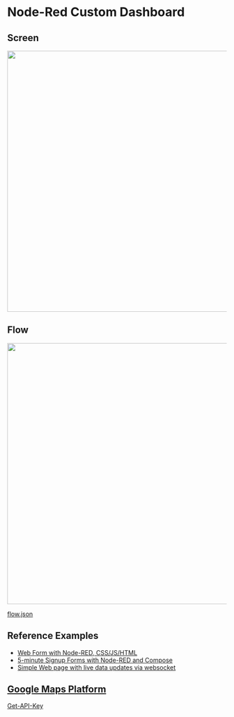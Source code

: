 # Node-Red Custom Dashboard

## Screen 

<p align="center">
<img src="https://github.com/phyunsj/node-red-custom-dashboard/blob/master/node-red-dashboard-monitor-site.png" width="600px"/>
</p>

## Flow

<p align="center">
<img src="https://github.com/phyunsj/node-red-custom-dashboard/blob/master/node-red-dashboard-monitor-site-flow.png" width="600px"/>
</p>

 [flow.json](https://github.com/phyunsj/node-red-custom-dashboard/blob/master/node-red-dashboard-monitor-site-flow.json)

## Reference Examples

- [Web Form with Node-RED, CSS/JS/HTML](http://www.internetoflego.com/web-form-node-red-cssjshtml/)
- [5-minute Signup Forms with Node-RED and Compose](https://www.compose.com/articles/5-minute-signup-with-node-red-and-compose/)
- [Simple Web page with live data updates via websocket](https://flows.nodered.org/flow/8666510f94ad422e4765)

## [Google Maps Platform](https://cloud.google.com/maps-platform/)

 [Get-API-Key](https://developers.google.com/maps/documentation/javascript/get-api-key)


> <script async defer src="https://maps.googleapis.com/maps/api/js?key=YOUR_API_KEY&callback=initMap" type="text/javascript"></script>
